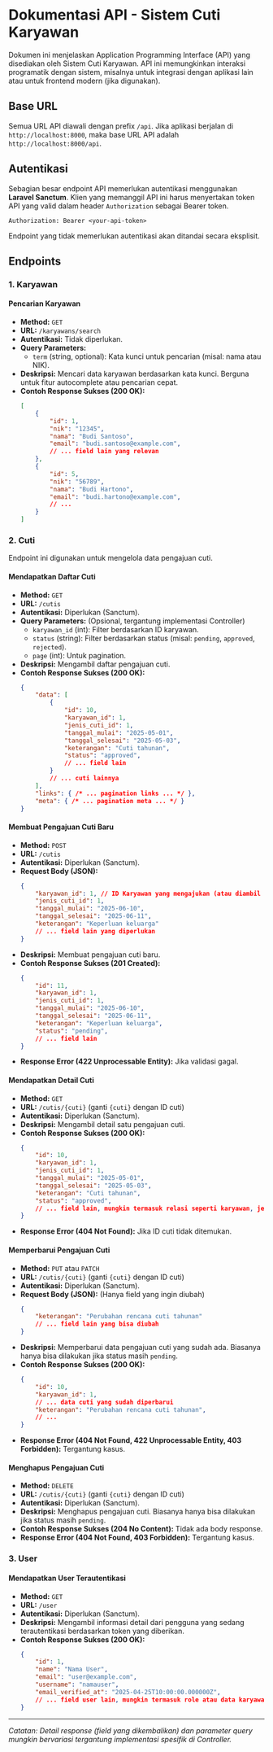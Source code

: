 # Dokumentasi API - Sistem Cuti Karyawan

Dokumen ini menjelaskan Application Programming Interface (API) yang disediakan oleh Sistem Cuti Karyawan. API ini memungkinkan interaksi programatik dengan sistem, misalnya untuk integrasi dengan aplikasi lain atau untuk frontend modern (jika digunakan).

## Base URL

Semua URL API diawali dengan prefix `/api`. Jika aplikasi berjalan di `http://localhost:8000`, maka base URL API adalah `http://localhost:8000/api`.

## Autentikasi

Sebagian besar endpoint API memerlukan autentikasi menggunakan **Laravel Sanctum**. Klien yang memanggil API ini harus menyertakan token API yang valid dalam header `Authorization` sebagai Bearer token.

```
Authorization: Bearer <your-api-token>
```

Endpoint yang tidak memerlukan autentikasi akan ditandai secara eksplisit.

## Endpoints

### 1. Karyawan

#### Pencarian Karyawan

*   **Method:** `GET`
*   **URL:** `/karyawans/search`
*   **Autentikasi:** Tidak diperlukan.
*   **Query Parameters:**
    *   `term` (string, optional): Kata kunci untuk pencarian (misal: nama atau NIK).
*   **Deskripsi:** Mencari data karyawan berdasarkan kata kunci. Berguna untuk fitur autocomplete atau pencarian cepat.
*   **Contoh Response Sukses (200 OK):**
    ```json
    [
        {
            "id": 1,
            "nik": "12345",
            "nama": "Budi Santoso",
            "email": "budi.santoso@example.com",
            // ... field lain yang relevan
        },
        {
            "id": 5,
            "nik": "56789",
            "nama": "Budi Hartono",
            "email": "budi.hartono@example.com",
            // ...
        }
    ]
    ```

### 2. Cuti

Endpoint ini digunakan untuk mengelola data pengajuan cuti.

#### Mendapatkan Daftar Cuti

*   **Method:** `GET`
*   **URL:** `/cutis`
*   **Autentikasi:** Diperlukan (Sanctum).
*   **Query Parameters:** (Opsional, tergantung implementasi Controller)
    *   `karyawan_id` (int): Filter berdasarkan ID karyawan.
    *   `status` (string): Filter berdasarkan status (misal: `pending`, `approved`, `rejected`).
    *   `page` (int): Untuk pagination.
*   **Deskripsi:** Mengambil daftar pengajuan cuti.
*   **Contoh Response Sukses (200 OK):**
    ```json
    {
        "data": [
            {
                "id": 10,
                "karyawan_id": 1,
                "jenis_cuti_id": 1,
                "tanggal_mulai": "2025-05-01",
                "tanggal_selesai": "2025-05-03",
                "keterangan": "Cuti tahunan",
                "status": "approved",
                // ... field lain
            }
            // ... cuti lainnya
        ],
        "links": { /* ... pagination links ... */ },
        "meta": { /* ... pagination meta ... */ }
    }
    ```

#### Membuat Pengajuan Cuti Baru

*   **Method:** `POST`
*   **URL:** `/cutis`
*   **Autentikasi:** Diperlukan (Sanctum).
*   **Request Body (JSON):**
    ```json
    {
        "karyawan_id": 1, // ID Karyawan yang mengajukan (atau diambil dari user terautentikasi)
        "jenis_cuti_id": 1,
        "tanggal_mulai": "2025-06-10",
        "tanggal_selesai": "2025-06-11",
        "keterangan": "Keperluan keluarga"
        // ... field lain yang diperlukan
    }
    ```
*   **Deskripsi:** Membuat pengajuan cuti baru.
*   **Contoh Response Sukses (201 Created):**
    ```json
    {
        "id": 11,
        "karyawan_id": 1,
        "jenis_cuti_id": 1,
        "tanggal_mulai": "2025-06-10",
        "tanggal_selesai": "2025-06-11",
        "keterangan": "Keperluan keluarga",
        "status": "pending",
        // ... field lain
    }
    ```
*   **Response Error (422 Unprocessable Entity):** Jika validasi gagal.

#### Mendapatkan Detail Cuti

*   **Method:** `GET`
*   **URL:** `/cutis/{cuti}` (ganti `{cuti}` dengan ID cuti)
*   **Autentikasi:** Diperlukan (Sanctum).
*   **Deskripsi:** Mengambil detail satu pengajuan cuti.
*   **Contoh Response Sukses (200 OK):**
    ```json
    {
        "id": 10,
        "karyawan_id": 1,
        "jenis_cuti_id": 1,
        "tanggal_mulai": "2025-05-01",
        "tanggal_selesai": "2025-05-03",
        "keterangan": "Cuti tahunan",
        "status": "approved",
        // ... field lain, mungkin termasuk relasi seperti karyawan, jenis_cuti
    }
    ```
*   **Response Error (404 Not Found):** Jika ID cuti tidak ditemukan.

#### Memperbarui Pengajuan Cuti

*   **Method:** `PUT` atau `PATCH`
*   **URL:** `/cutis/{cuti}` (ganti `{cuti}` dengan ID cuti)
*   **Autentikasi:** Diperlukan (Sanctum).
*   **Request Body (JSON):** (Hanya field yang ingin diubah)
    ```json
    {
        "keterangan": "Perubahan rencana cuti tahunan"
        // ... field lain yang bisa diubah
    }
    ```
*   **Deskripsi:** Memperbarui data pengajuan cuti yang sudah ada. Biasanya hanya bisa dilakukan jika status masih `pending`.
*   **Contoh Response Sukses (200 OK):**
    ```json
    {
        "id": 10,
        "karyawan_id": 1,
        // ... data cuti yang sudah diperbarui
        "keterangan": "Perubahan rencana cuti tahunan",
        // ...
    }
    ```
*   **Response Error (404 Not Found, 422 Unprocessable Entity, 403 Forbidden):** Tergantung kasus.

#### Menghapus Pengajuan Cuti

*   **Method:** `DELETE`
*   **URL:** `/cutis/{cuti}` (ganti `{cuti}` dengan ID cuti)
*   **Autentikasi:** Diperlukan (Sanctum).
*   **Deskripsi:** Menghapus pengajuan cuti. Biasanya hanya bisa dilakukan jika status masih `pending`.
*   **Contoh Response Sukses (204 No Content):** Tidak ada body response.
*   **Response Error (404 Not Found, 403 Forbidden):** Tergantung kasus.

### 3. User

#### Mendapatkan User Terautentikasi

*   **Method:** `GET`
*   **URL:** `/user`
*   **Autentikasi:** Diperlukan (Sanctum).
*   **Deskripsi:** Mengambil informasi detail dari pengguna yang sedang terautentikasi berdasarkan token yang diberikan.
*   **Contoh Response Sukses (200 OK):**
    ```json
    {
        "id": 1,
        "name": "Nama User",
        "email": "user@example.com",
        "username": "namauser",
        "email_verified_at": "2025-04-25T10:00:00.000000Z",
        // ... field user lain, mungkin termasuk role atau data karyawan terkait
    }
    ```

---

*Catatan: Detail response (field yang dikembalikan) dan parameter query mungkin bervariasi tergantung implementasi spesifik di Controller.*
